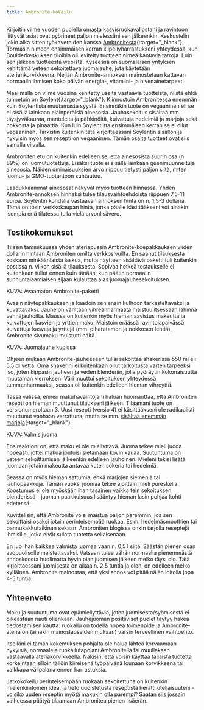 ```yaml
---
title: Ambronite-kokeilu
---
```


Kirjoitin viime vuoden puolella [omasta kasvisruokavaliostani](/blog/fi/2015/11/11/miksi-kasvisruokavalio.html) ja ravintoon liittyvät asiat ovat pyörineet paljon mielessäni sen jälkeenkin. Keskustelin jokin aika sitten työkavereiden kanssa [Ambronitesta](http://ambronite.com/){:target="_blank"}. Törmäsin nimeen ensimmäisen kerran kiipeilyharrastukseni yhteydessä, kun Boulderkeskuksen tiloihin oli levitelty tuotteen nimeä kantavia tarroja. Luin sen jälkeen tuotteesta webistä. Kyseessä on suomalaisen yrityksen kehittämä veteen sekoitettava juomajauhe, jota käytetään ateriankorvikkeena. Neljän Ambronite-annoksen mainostetaan kattavan normaalin ihmisen koko päivän energia-, vitamiini- ja hivenainetarpeet.

Maailmalla on viime vuosina kehitetty useita vastaavia tuotteista, niistä ehkä tunnetuin on [Soylent](https://www.soylent.com/){:target="_blank"}. Kiinnostuin Ambronitessa enemmän kuin Soylentista muutamasta syystä. Ensinnäkin tuote on vegaaninen eli se ei sisällä lainkaan eläinperäisiä ainesosia. Jauhasekoitus sisältää mm. täysjyväkauraa, manteleita ja pähkinöitä, kuivattuja hedelmiä ja marjoja sekä nokkosta ja pinaattia. Kun luin Soylentista ensimmäisen kerran se ei ollut vegaaninen. Tarkistin kuitenkin tätä kirjoittaessani Soylentin sisällön ja nykyisin myös sen resepti on vegaaninen. Tämän osalta tuotteet ovat siis samalla viivalla.

Ambroniten etu on kuitenkin edelleen se, että ainesosista suurin osa (n. 89%) on luomutuotettuja. Lisäksi tuote ei sisällä lainkaan geenimuunneltuja ainesosia. Näiden ominaisuuksien arvo riippuu tietysti paljon siitä, miten luomu- ja GMO-tuotantoon suhtautuu.

Laadukkaammat ainesosat näkyvät myös tuotteen hinnassa. Yhden Ambronite-annoksen hinnaksi tulee tilausvaihtoehdoista riippuen 7,5-11 euroa. Soylentin kohdalla vastaavan annoksen hinta on n. 1,5-3 dollaria. Tämä on tosin verkkokaupan hinta, jonka päälle käsittääkseni voi ainakin isompia eriä tilatessa tulla vielä arvonlisävero.

## Testikokemukset

Tilasin tammikuussa yhden ateriapussin Ambronite-koepakkauksen viiden dollarin hintaan Ambroniten omilta verkkosivuilta. En saanut tilauksesta koskaan minkäänlaista laskua, mutta näytteen sisältävä paketti tuli kuitenkin postissa n. viikon sisällä tilauksesta. Sopivaa hetkeä testaukselle ei kuitenkaan tullut ennen kuin tänään, kun päätin normaalin sunnuntaiaamiaisen sijaan kulauttaa alas juomajauhesekoituksen.

KUVA: Avaamaton Ambronite-paketti

Avasin näytepakkauksen ja kaadoin sen ensin kulhoon tarkasteltavaksi ja kuvattavaksi. Jauhe on väriltään vihreänharmaata maistuu itsessään lähinnä vehnäjauhoilta. Maussa on kuitenkin myös hieman aavistus makeutta ja kuivattujen kasvien ja yrttien maku. Maistoin eräässä ravintolapäivässä kuivattuja kasveja ja yrttejä (mm. piharatamon ja nokkosen lehtiä), Ambronite sivumaku muistutti näitä.

KUVA: Juomajauhe kupissa

Ohjeen mukaan Ambronite-jauheeseen tulisi sekoittaa shakerissa 550 ml eli 5,5 dl vettä. Oma shakerini ei kuitenkaan ollut tarkoitusta varten tarpeeksi iso, joten kippasin jauheen ja veden blenderiin, jolla pyöräytin kokonaisuutta muutaman kierroksen. Väri muuttui sekoituksen yhteydessä tummanharmaaksi, seassa oli kuitenkin edelleen hieman vihreyttä.

Tässä välissä, ennen makuhavaintojani haluan huomauttaa, että Ambroniten resepti on hieman muuttunut tilaukseni jälkeen. Tilaamani tuote on versionumeroltaan 3. Uusi resepti (versio 4) ei käsittääkseni ole radikaalisti muuttunut vanhaan verrattuna, mutta se mm. [sisältää enemmän marjoja](http://blog.ambronite.com/post/140210026575/ambronite-v4-is-launched){:target="_blank"}.

KUVA: Valmis juoma

Ensireaktioni on, että maku ei ole miellyttävä. Juoma tekee mieli juoda nopeasti, jottei makua joutuisi sietämään kovin kauaa. Suutuntuma on veteen sekoittamisen jälkeenkin edelleen jauhoinen. Mieleni tekisi lisätä juomaan jotain makeutta antavaa kuten sokeria tai hedelmiä.

Seassa on myös hieman sattumia, ehkä marjojen siemeniä tai jauhopaakkuja. Tämän vuoksi juomaa tekee ajoittain mieli pureskella. Koostumus ei ole myöskään ihan tasainen vaikka tein sekoituksen blenderissä - juoman paakkuisuus lisääntyy hieman lasin pohjaa kohti edetessä.

Kuvittelisin, että Ambronite voisi maistua paljon paremmin, jos sen sekoittaisi osaksi jotain perinteisempää ruokaa. Esim. hedelmäsmoothien tai pannukakkutaikinan sekaan. Ambroniten blogissa onkin tarjolla reseptejä ihmisille, jotka eivät sulata tuotetta sellaisenaan.

En juo ihan kaikkea valmista juomaa vaan n. 0,5 l siitä. Säästän pienen osan avopuolisolle maistettavaksi. Vatsaan tulee vähän normaalia pienemmästä annoskoosta huolimatta hyvin pian juomisen jälkeen melko täysi olo. Tätä kirjoittaessani juomisesta on aikaa n. 2,5 tuntia ja oloni on edelleen melko kylläinen. Ambronite mainostaa, että yksi annos voi pitää nälän loitolla jopa 4-5 tuntia.

## Yhteenveto

Maku ja suutuntuma ovat epämiellyttäviä, joten juomisesta/syömisestä ei oikeastaan nauti ollenkaan. Jauhejuoman positiiviset puolet täytyy hakea tiedostamisen kautta: ruokailu on todella nopea toimenpide ja Ambronite-ateria on (ainakin mainoslauseiden mukaan) varsin terveellinen vaihtoehto.

Itselläni ei tämän kokemuksen pohjalta ole halua lähteä korvaamaan nykyisiä, normaaleja ruokailutapojani Ambronitella tai muullakaan vastaavalla ateriakorvikkeella. Näkisin, että voisin käyttää tällaista tuotetta korkeintaan silloin tällöin kiireisenä työpäivänä lounaan korvikkeena tai vaikkapa välipalana ennen harrastuksia.

Jatkokokeilu perinteisempään ruokaan sekoitettuna on kuitenkin mielenkiintoinen idea, ja tieto uudistetusta reseptistä herätti uteliaisuuteni - voisiko uuden reseptin myötä makukin olla parempi? Saatan siis jossain vaiheessa päätyä tilaamaan Ambronitea pienen lisäerän.
